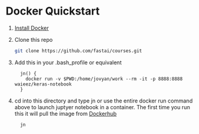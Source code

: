 # Docker Quickstart

1. [Install Docker](https://docs.docker.com/engine/installation/)

2. Clone this repo
    ```bash
    git clone https://github.com/fastai/courses.git
    ```
3. Add this in your .bash_profile or equivalent

    ```
      jn() {
        docker run -v $PWD:/home/jovyan/work --rm -it -p 8888:8888 waieez/keras-notebook
      }
    ```
4. cd into this directory and type jn or use the entire docker run command above to launch juptyer notebook in a container. The first time you run this it will pull the image from [Dockerhub](https://hub.docker.com/r/jupyter/)
    ```bash
      jn
      
    ```
